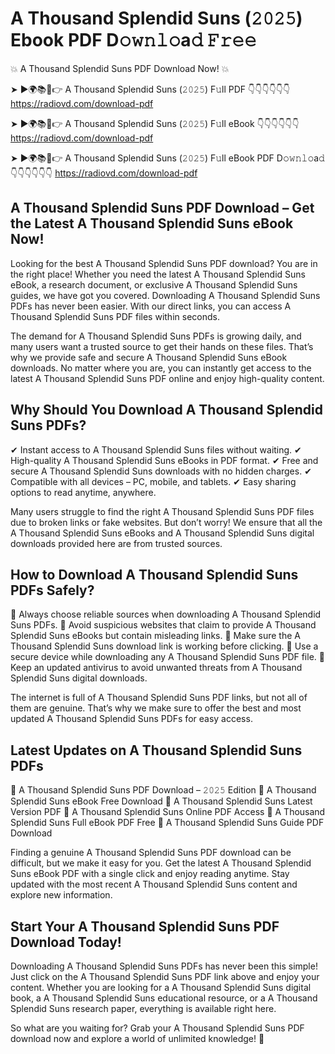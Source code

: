 # A Thousand Splendid Suns (𝟸𝟶𝟸𝟻) Ebook PDF D𝚘𝚠𝚗𝚕𝚘a𝚍 𝙵𝚛𝚎𝚎

💥 A Thousand Splendid Suns PDF Download Now! 💥

➤ ►🌍📚📱👉 A Thousand Splendid Suns (𝟸𝟶𝟸𝟻) F𝚞ll PDF 👇👇👇👇👇👇
https://radiovd.com/download-pdf

➤ ►🌍📚📱👉 A Thousand Splendid Suns (𝟸𝟶𝟸𝟻) F𝚞ll eBook 👇👇👇👇👇👇
https://radiovd.com/download-pdf

➤ ►🌍📚📱👉 A Thousand Splendid Suns (𝟸𝟶𝟸𝟻) F𝚞ll eBook PDF D𝚘𝚠𝚗𝚕𝚘a𝚍 👇👇👇👇👇👇
https://radiovd.com/download-pdf

## A Thousand Splendid Suns PDF Download – Get the Latest A Thousand Splendid Suns eBook Now!

Looking for the best A Thousand Splendid Suns PDF download? You are in the right place! Whether you need the latest A Thousand Splendid Suns eBook, a research document, or exclusive A Thousand Splendid Suns guides, we have got you covered. Downloading A Thousand Splendid Suns PDFs has never been easier. With our direct links, you can access A Thousand Splendid Suns PDF files within seconds.

The demand for A Thousand Splendid Suns PDFs is growing daily, and many users want a trusted source to get their hands on these files. That’s why we provide safe and secure A Thousand Splendid Suns eBook downloads. No matter where you are, you can instantly get access to the latest A Thousand Splendid Suns PDF online and enjoy high-quality content.

## Why Should You Download A Thousand Splendid Suns PDFs?

✔ Instant access to A Thousand Splendid Suns files without waiting.
✔ High-quality A Thousand Splendid Suns eBooks in PDF format.
✔ Free and secure A Thousand Splendid Suns downloads with no hidden charges.
✔ Compatible with all devices – PC, mobile, and tablets.
✔ Easy sharing options to read anytime, anywhere.

Many users struggle to find the right A Thousand Splendid Suns PDF files due to broken links or fake websites. But don’t worry! We ensure that all the A Thousand Splendid Suns eBooks and A Thousand Splendid Suns digital downloads provided here are from trusted sources.

## How to Download A Thousand Splendid Suns PDFs Safely?

📌 Always choose reliable sources when downloading A Thousand Splendid Suns PDFs.
📌 Avoid suspicious websites that claim to provide A Thousand Splendid Suns eBooks but contain misleading links.
📌 Make sure the A Thousand Splendid Suns download link is working before clicking.
📌 Use a secure device while downloading any A Thousand Splendid Suns PDF file.
📌 Keep an updated antivirus to avoid unwanted threats from A Thousand Splendid Suns digital downloads.

The internet is full of A Thousand Splendid Suns PDF links, but not all of them are genuine. That’s why we make sure to offer the best and most updated A Thousand Splendid Suns PDFs for easy access.

## Latest Updates on A Thousand Splendid Suns PDFs

🔹 A Thousand Splendid Suns PDF Download – 𝟸𝟶𝟸𝟻 Edition
🔹 A Thousand Splendid Suns eBook Free Download
🔹 A Thousand Splendid Suns Latest Version PDF
🔹 A Thousand Splendid Suns Online PDF Access
🔹 A Thousand Splendid Suns Full eBook PDF Free
🔹 A Thousand Splendid Suns Guide PDF Download

Finding a genuine A Thousand Splendid Suns PDF download can be difficult, but we make it easy for you. Get the latest A Thousand Splendid Suns eBook PDF with a single click and enjoy reading anytime. Stay updated with the most recent A Thousand Splendid Suns content and explore new information.

## Start Your A Thousand Splendid Suns PDF Download Today!

Downloading A Thousand Splendid Suns PDFs has never been this simple! Just click on the A Thousand Splendid Suns PDF link above and enjoy your content. Whether you are looking for a A Thousand Splendid Suns digital book, a A Thousand Splendid Suns educational resource, or a A Thousand Splendid Suns research paper, everything is available right here.

So what are you waiting for? Grab your A Thousand Splendid Suns PDF download now and explore a world of unlimited knowledge! 🚀